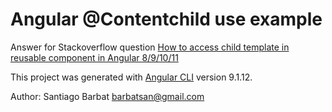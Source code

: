 # Angular @Contentchild use example

Answer for Stackoverflow question [How to access child template in reusable component in Angular 8/9/10/11](https://stackoverflow.com/questions/65354605/how-to-access-child-template-in-reusable-component-in-angular-8-9-10-11)

This project was generated with [Angular CLI](https://github.com/angular/angular-cli) version 9.1.12.

Author: Santiago Barbat <barbatsan@gmail.com>
